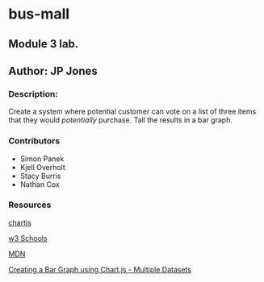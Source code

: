 # bus-mall

## Module 3 lab.  

## Author: JP Jones

### Description:

Create a system where potential customer can vote on a list of three items that they would *potentially* purchase.
Tall the results in a bar graph.

### Contributors

+ Simon Panek
+ Kjell Overholt
+ Stacy Burris
+ Nathan Cox

### Resources

[chartjs](https://www.chartjs.org/)

[w3 Schools](https://www.w3schools.com)

[MDN](https://developer.mozilla.org/en-US/)

[Creating a Bar Graph using Chart.js - Multiple Datasets](https://codepen.io/Shokeen/pen/NpgbKg)

